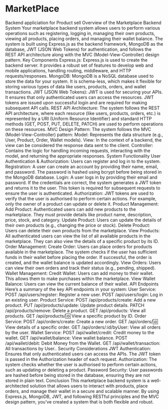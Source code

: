 # MarketPlace
Backend appliciation for Product sell
Overview of the Marketplace Backend System
Your marketplace backend system allows users to perform various operations such as registering, logging in, managing their own products, viewing all products, placing orders, and managing their wallet balance. The system is built using Express.js as the backend framework, MongoDB as the database, JWT (JSON Web Tokens) for authentication, and follows the REST API architecture along with the MVC (Model-View-Controller) design pattern.
Key Components
Express.js:
Express.js is used to create the backend server. It provides a robust set of features to develop web and mobile applications, handling routing, middleware, and HTTP requests/responses.
MongoDB:
MongoDB is a NoSQL database used to store the data for your system. It is schema-less, which makes it flexible for storing various types of data like users, products, orders, and wallet transactions.
JWT (JSON Web Tokens):
JWT is used for securing your APIs. It ensures that only authenticated users can access the resources. JWT tokens are issued upon successful login and are required for making subsequent API calls.
REST API Architecture:
The system follows the REST API architecture, where each resource (like users, products, orders, etc.) is represented by a URI (Uniform Resource Identifier) and standard HTTP methods (GET, POST, PUT, DELETE, PATCH) are used to perform operations on these resources.
MVC Design Pattern:
The system follows the MVC (Model-View-Controller) pattern:
Model: Represents the data structure (e.g., User, Product, Order, Wallet models).
View: In the context of a backend, the view can be considered the response data sent to the client.
Controller: Contains the logic for handling incoming requests, interacting with the model, and returning the appropriate responses.
System Functionality
User Authentication & Authorization:
Users can register and log in to the system.
Registration: A user can create an account by providing their name, email, and password. The password is hashed using bcrypt before being stored in the MongoDB database.
Login: A user logs in by providing their email and password. If the credentials are correct, the system generates a JWT token and returns it to the user. This token is required for subsequent requests to ensure the user is authenticated.
Authorization: JWT tokens are used to verify that the user is authorised to perform certain actions. For example, only the owner of a product can update or delete it.
Product Management:
Add Product: Authenticated users can add new products to the marketplace. They must provide details like product name, description, price, stock, and category.
Update Product: Users can update the details of their own products (e.g., changing the price or stock).
Delete Product: Users can delete their own products from the marketplace.
View Products: All authenticated users can view the list of all available products in the marketplace. They can also view the details of a specific product by its ID.
Order Management:
Create Order: Users can place orders for products available in the marketplace. The system checks if the user has sufficient funds in their wallet before placing the order. If successful, the order is created, and the wallet balance is updated accordingly.
View Orders: Users can view their own orders and track their status (e.g., pending, shipped).
Wallet Management:
Credit Wallet: Users can add money to their wallet. This allows them to make purchases within the marketplace.
View Wallet Balance: Users can view the current balance of their wallet.
API Endpoints
Here’s a summary of the key API endpoints in your system:
User Service:
POST /api/users/register: Register a new user.
POST /api/users/login: Log in an existing user.
Product Service:
POST /api/products/create: Add a new product.
PUT /api/products/update: Update product details.
PATCH /api/products/remove: Delete a product.
GET /api/products: View all products.
GET /api/products/:id: View a specific product by ID.
Order Service:
POST /api/orders/create: Create a new order.
GET /api/orders/:id: View details of a specific order.
GET /api/orders/:id/byUser: View all orders by the user.
Wallet Service:
POST /api/wallet/credit: Credit money to the wallet.
GET /api/wallet/balance: View wallet balance.
POST /api/wallet/debit: Debit Money from the Wallet.
GET /api/wallet/transaction: All transactions by User..
Security Considerations
JWT Authentication: Ensures that only authenticated users can access the APIs. The JWT token is passed in the Authorization header of each request.
Authorization: The system checks whether the user is authorised to perform certain actions, such as updating or deleting a product.
Password Security: User passwords are hashed before being stored in the database, ensuring they are not stored in plain text.
Conclusion
This marketplace backend system is a well-architected solution that allows users to interact with products, place orders, and manage their wallet in a secure and scalable manner. By using Express.js, MongoDB, JWT, and following RESTful principles and the MVC design pattern, you’ve created a system that is both flexible and robust.

